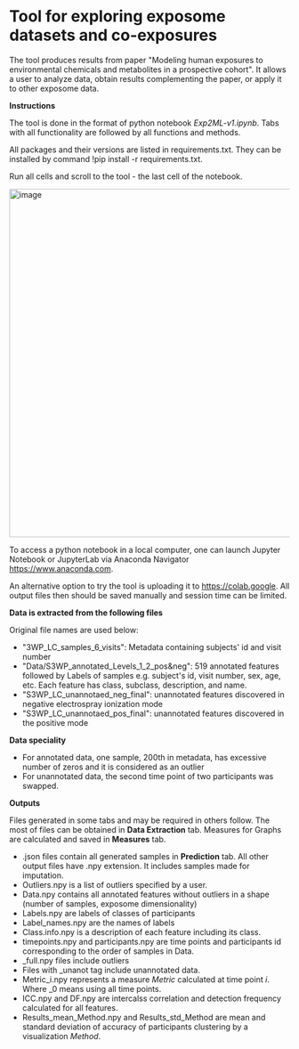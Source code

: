# Tool for exploring exposome datasets and co-exposures

The tool produces results from paper "Modeling human exposures to environmental chemicals and metabolites in a prospective cohort". It allows a user to analyze data, obtain results complementing the paper, or apply it to other exposome data.

**Instructions**

The tool is done in the format of python notebook _Exp2ML-v1.ipynb_. Tabs with all functionality are followed by all functions and methods.

All packages and their versions are listed in requirements.txt. They can be installed by command !pip install -r requirements.txt.

Run all cells and scroll to the tool - the last cell of the notebook.

<img width="639" height="626" alt="image" src="https://github.com/user-attachments/assets/cf230b8c-f6ea-4902-bfcb-c55011aaea68" />


To access a python notebook in a local computer, one can launch Jupyter Notebook or JupyterLab via Anaconda Navigator https://www.anaconda.com.

An alternative option to try the tool is uploading it to https://colab.google. All output files then should be saved manually and session time can be limited.

**Data is extracted from the following files**


Original file names are used below:
- "3WP_LC_samples_6_visits": Metadata containing subjects' id and visit number
- "Data/S3WP_annotated_Levels_1_2_pos&neg": 519 annotated features followed by Labels of samples e.g. subject's id, visit number, sex, age, etc. Each feature has class, subclass, description, and name.
- "S3WP_LC_unannotaed_neg_final": unannotated features discovered in negative electrospray ionization mode
-  "S3WP_LC_unannotaed_pos_final": unannotated features discovered in the positive mode

**Data speciality**
- For annotated data, one sample, 200th in metadata, has excessive number of zeros and it is considered as an outlier
- For unannotated data, the second time point of two participants was swapped.

**Outputs**

Files generated in some tabs and may be required in others follow. The most of files can be obtained in **Data Extraction** tab. Measures for Graphs are calculated and saved in **Measures** tab.
- .json files contain all generated samples in **Prediction** tab. All other output files have .npy extension. It includes samples made for imputation.
- Outliers.npy is a list of outliers specified by a user.
- Data.npy contains all annotated features without outliers in a shape (number of samples, exposome dimensionality)
- Labels.npy are labels of classes of participants
- Label_names.npy are the names of labels
- Class.info.npy is a description of each feature including its class.
- timepoints.npy and participants.npy are time points and participants id corresponding to the order of samples in Data.
- _full.npy files include outliers
- Files with _unanot tag include unannotated data.
- Metric_i.npy represents a measure _Metric_ calculated at time point _i_. Where _0 means using all time points.
- ICC.npy and DF.npy are intercalss correlation and detection frequency calculated for all features.
-   Results_mean_Method.npy and Results_std_Method are mean and standard deviation of accuracy of participants clustering by a visualization _Method_.
